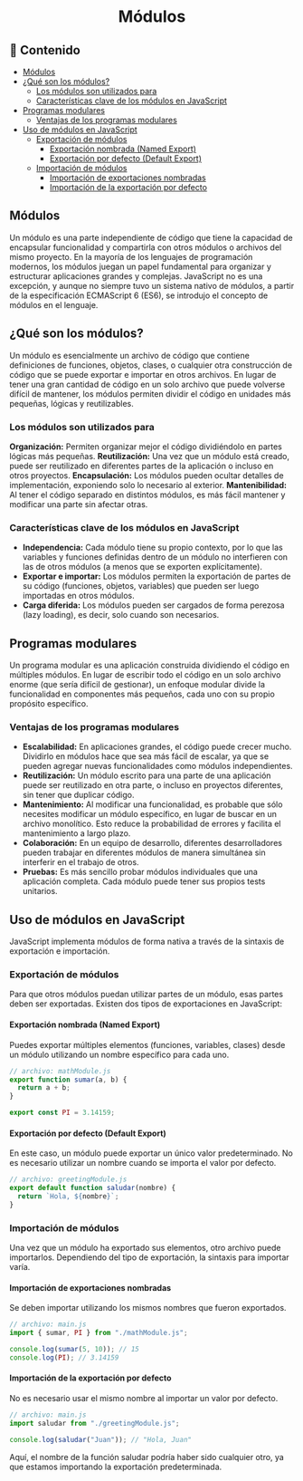 <h1 align='center'>Módulos</h1>

<h2>📑 Contenido</h2>

- [Módulos](#módulos)
- [¿Qué son los módulos?](#qué-son-los-módulos)
  - [Los módulos son utilizados para](#los-módulos-son-utilizados-para)
  - [Características clave de los módulos en JavaScript](#características-clave-de-los-módulos-en-javascript)
- [Programas modulares](#programas-modulares)
  - [Ventajas de los programas modulares](#ventajas-de-los-programas-modulares)
- [Uso de módulos en JavaScript](#uso-de-módulos-en-javascript)
  - [Exportación de módulos](#exportación-de-módulos)
    - [Exportación nombrada (Named Export)](#exportación-nombrada-named-export)
    - [Exportación por defecto (Default Export)](#exportación-por-defecto-default-export)
  - [Importación de módulos](#importación-de-módulos)
    - [Importación de exportaciones nombradas](#importación-de-exportaciones-nombradas)
    - [Importación de la exportación por defecto](#importación-de-la-exportación-por-defecto)

## Módulos

Un módulo es una parte independiente de código que tiene la capacidad de encapsular funcionalidad y compartirla con otros módulos o archivos del mismo proyecto. En la mayoría de los lenguajes de programación modernos, los módulos juegan un papel fundamental para organizar y estructurar aplicaciones grandes y complejas. JavaScript no es una excepción, y aunque no siempre tuvo un sistema nativo de módulos, a partir de la especificación ECMAScript 6 (ES6), se introdujo el concepto de módulos en el lenguaje.

## ¿Qué son los módulos?

Un módulo es esencialmente un archivo de código que contiene definiciones de funciones, objetos, clases, o cualquier otra construcción de código que se puede exportar e importar en otros archivos. En lugar de tener una gran cantidad de código en un solo archivo que puede volverse difícil de mantener, los módulos permiten dividir el código en unidades más pequeñas, lógicas y reutilizables.

### Los módulos son utilizados para

**Organización:** Permiten organizar mejor el código dividiéndolo en partes lógicas más pequeñas.
**Reutilización:** Una vez que un módulo está creado, puede ser reutilizado en diferentes partes de la aplicación o incluso en otros proyectos.
**Encapsulación:** Los módulos pueden ocultar detalles de implementación, exponiendo solo lo necesario al exterior.
**Mantenibilidad:** Al tener el código separado en distintos módulos, es más fácil mantener y modificar una parte sin afectar otras.

### Características clave de los módulos en JavaScript

- **Independencia:** Cada módulo tiene su propio contexto, por lo que las variables y funciones definidas dentro de un módulo no interfieren con las de otros módulos (a menos que se exporten explícitamente).
- **Exportar e importar:** Los módulos permiten la exportación de partes de su código (funciones, objetos, variables) que pueden ser luego importadas en otros módulos.
- **Carga diferida:** Los módulos pueden ser cargados de forma perezosa (lazy loading), es decir, solo cuando son necesarios.

## Programas modulares

Un programa modular es una aplicación construida dividiendo el código en múltiples módulos. En lugar de escribir todo el código en un solo archivo enorme (que sería difícil de gestionar), un enfoque modular divide la funcionalidad en componentes más pequeños, cada uno con su propio propósito específico.

### Ventajas de los programas modulares

- **Escalabilidad:** En aplicaciones grandes, el código puede crecer mucho. Dividirlo en módulos hace que sea más fácil de escalar, ya que se pueden agregar nuevas funcionalidades como módulos independientes.
- **Reutilización:** Un módulo escrito para una parte de una aplicación puede ser reutilizado en otra parte, o incluso en proyectos diferentes, sin tener que duplicar código.
- **Mantenimiento:** Al modificar una funcionalidad, es probable que sólo necesites modificar un módulo específico, en lugar de buscar en un archivo monolítico. Esto reduce la probabilidad de errores y facilita el mantenimiento a largo plazo.
- **Colaboración:** En un equipo de desarrollo, diferentes desarrolladores pueden trabajar en diferentes módulos de manera simultánea sin interferir en el trabajo de otros.
- **Pruebas:** Es más sencillo probar módulos individuales que una aplicación completa. Cada módulo puede tener sus propios tests unitarios.

## Uso de módulos en JavaScript

JavaScript implementa módulos de forma nativa a través de la sintaxis de exportación e importación.

### Exportación de módulos

Para que otros módulos puedan utilizar partes de un módulo, esas partes deben ser exportadas. Existen dos tipos de exportaciones en JavaScript:

#### Exportación nombrada (Named Export)

Puedes exportar múltiples elementos (funciones, variables, clases) desde un módulo utilizando un nombre específico para cada uno.

```js
// archivo: mathModule.js
export function sumar(a, b) {
  return a + b;
}

export const PI = 3.14159;
```

#### Exportación por defecto (Default Export)

En este caso, un módulo puede exportar un único valor predeterminado. No es necesario utilizar un nombre cuando se importa el valor por defecto.

```js
// archivo: greetingModule.js
export default function saludar(nombre) {
  return `Hola, ${nombre}`;
}
```

### Importación de módulos

Una vez que un módulo ha exportado sus elementos, otro archivo puede importarlos. Dependiendo del tipo de exportación, la sintaxis para importar varía.

#### Importación de exportaciones nombradas

Se deben importar utilizando los mismos nombres que fueron exportados.

```js
// archivo: main.js
import { sumar, PI } from "./mathModule.js";

console.log(sumar(5, 10)); // 15
console.log(PI); // 3.14159
```

#### Importación de la exportación por defecto

No es necesario usar el mismo nombre al importar un valor por defecto.

```js
// archivo: main.js
import saludar from "./greetingModule.js";

console.log(saludar("Juan")); // "Hola, Juan"
```

Aquí, el nombre de la función saludar podría haber sido cualquier otro, ya que estamos importando la exportación predeterminada.
